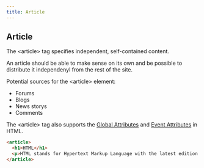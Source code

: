 ```yaml
---
title: Article
---
```

## Article

The &lt;article&gt; tag specifies independent, self-contained content.

An article should be able to make sense on its own and be possible to distribute it independenyl from the rest of the site.

Potential sources for the &lt;article&gt; element:

<ul>
  <li>Forums</li>
  <li>Blogs</li>
  <li>News storys</li>
  <li>Comments</li>
</ul>

The &lt;article&gt; tag also supports the <a href='https://www.w3schools.com/tags/ref_standardattributes.asp' target='_blank' rel='nofollow'>Global Attributes</a> and <a href='https://www.w3schools.com/tags/ref_eventattributes.asp' target='_blank' rel='nofollow'>Event Attributes</a> in HTML.
 
```html
<article>
  <h1>HTML</h1>
  <p>HTML stands for Hypertext Markup Language with the latest edition being release in November 1, 2016 .</p>
</article>
  ```
  



